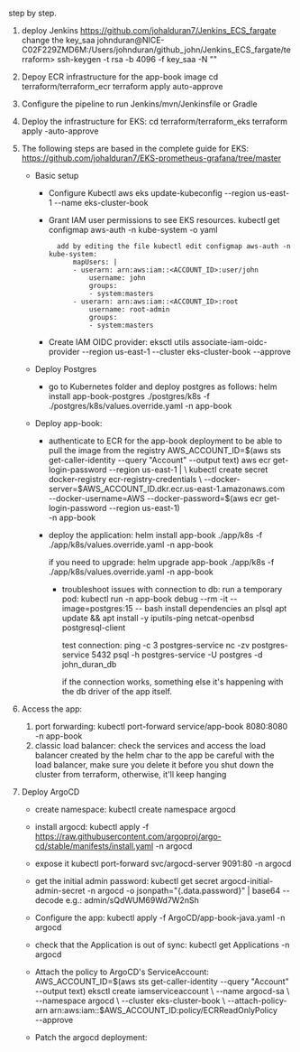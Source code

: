 step by step.

1. deploy Jenkins https://github.com/johalduran7/Jenkins_ECS_fargate
    change the key_saa
    johnduran@NICE-C02F229ZMD6M:/Users/johnduran/github_john/Jenkins_ECS_fargate/terraform> ssh-keygen -t rsa -b 4096 -f key_saa -N ""

2. Depoy ECR infrastructure for the app-book image
    cd terraform/terraform_ecr
    terraform apply auto-approve

3. Configure the pipeline to run Jenkins/mvn/Jenkinsfile or Gradle

4. Deploy the infrastructure for EKS: 
    cd terraform/terraform_eks
    terraform apply -auto-approve

5. The following steps are based in the complete guide for EKS: https://github.com/johalduran7/EKS-prometheus-grafana/tree/master

    - Basic setup

        - Configure Kubectl
          aws eks update-kubeconfig --region us-east-1 --name eks-cluster-book
        
        - Grant IAM user permissions to see EKS resources.
            kubectl get configmap aws-auth -n kube-system -o yaml

                add by editing the file kubectl edit configmap aws-auth -n kube-system:
                    mapUsers: |
                    - userarn: arn:aws:iam::<ACCOUNT_ID>:user/john
                        username: john
                        groups:
                        - system:masters
                    - userarn: arn:aws:iam::<ACCOUNT_ID>:root
                        username: root-admin
                        groups:
                        - system:masters
        
        - Create IAM OIDC provider:
              eksctl utils associate-iam-oidc-provider --region us-east-1 --cluster eks-cluster-book --approve
                

    - Deploy Postgres
        - go to Kubernetes folder and deploy postgres as follows:
            helm install app-book-postgres ./postgres/k8s -f ./postgres/k8s/values.override.yaml -n app-book
        
    - Deploy app-book:
        - authenticate to ECR for the app-book deployment to be able to pull the image from the registry
            AWS_ACCOUNT_ID=$(aws sts get-caller-identity --query "Account" --output text)
            aws ecr get-login-password --region us-east-1 | \
            kubectl create secret docker-registry ecr-registry-credentials \
            --docker-server=$AWS_ACCOUNT_ID.dkr.ecr.us-east-1.amazonaws.com \
            --docker-username=AWS --docker-password=$(aws ecr get-login-password --region us-east-1) \
            -n app-book
        
        - deploy the application:
            helm install app-book ./app/k8s -f ./app/k8s/values.override.yaml -n app-book

            if you need to upgrade:
                helm upgrade app-book ./app/k8s -f ./app/k8s/values.override.yaml -n app-book
            
            - troubleshoot issues with connection to db:
                run a temporary pod:
                    kubectl run -n app-book debug --rm -it --image=postgres:15 -- bash
                install dependencies an plsql
                    apt update && apt install -y iputils-ping netcat-openbsd postgresql-client
                
                test connection:
                    ping -c 3 postgres-service
                    nc -zv postgres-service 5432
                    psql -h postgres-service -U postgres -d john_duran_db

                if the connection works, something else it's happening with the db driver of the app itself.

6. Access the app:

    1. port forwarding:
        kubectl port-forward service/app-book 8080:8080 -n app-book
    2. classic load balancer:
        check the services and access the load balancer created by the helm char to the app
        be careful with the load balancer, make sure you delete it before you shut down the cluster from terraform, otherwise, it'll keep hanging

7. Deploy ArgoCD

    - create namespace:
        kubectl create namespace argocd
    
    - install argocd:
        kubectl apply -f https://raw.githubusercontent.com/argoproj/argo-cd/stable/manifests/install.yaml -n argocd

    - expose it
        kubectl port-forward svc/argocd-server 9091:80 -n argocd
    
    - get the initial admin password:
        kubectl get secret argocd-initial-admin-secret -n argocd -o jsonpath="{.data.password}" | base64 --decode
        e.g.: admin/sQdWUM69Wd7W2nSh
    
    - Configure the app:
        kubectl apply -f ArgoCD/app-book-java.yaml -n argocd
    
    - check that the Application is out of sync:
        kubectl get Applications -n argocd
    
    - Attach the policy to ArgoCD's ServiceAccount:
        AWS_ACCOUNT_ID=$(aws sts get-caller-identity --query "Account" --output text)
        eksctl create iamserviceaccount \
        --name argocd-sa \
        --namespace argocd \
        --cluster eks-cluster-book \
        --attach-policy-arn arn:aws:iam::$AWS_ACCOUNT_ID:policy/ECRReadOnlyPolicy \
        --approve
    
    - Patch the argocd deployment:
        



